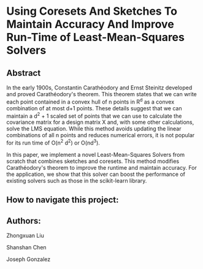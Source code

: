 # Using Coresets And Sketches To Maintain Accuracy And Improve Run-Time of Least-Mean-Squares Solvers 

## Abstract

In the early 1900s, Constantin Carathéodory and Ernst Steinitz developed and proved Carathéodory's theorem. This theorem states that we can write each point contained in a convex hull of n points in R<sup>d</sup>  as a convex combination of at most d+1 points. These details suggest that we can maintain a d<sup>2</sup> + 1 scaled set of points that we can use to calculate the covariance matrix for a design matrix X and, with some other calculations, solve the LMS equation. While this method avoids updating the linear combinations of all n points and reduces numerical errors, it is not popular for its run time of O(n<sup>2</sup> d<sup>2</sup>) or O(nd<sup>3</sup>).

In this paper, we implement a novel Least-Mean-Squares Solvers from scratch that combines sketches and coresets. This method modifies Carathéodory's theorem to improve the runtime and maintain accuracy. For the application, we show that this solver can boost the performance of existing solvers such as those in the scikit-learn library. 

## How to navigate this project:



## Authors:

Zhongxuan Liu

Shanshan Chen

Joseph Gonzalez

